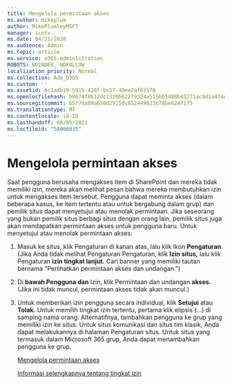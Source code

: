 ```yaml
---
title: Mengelola permintaan akses
ms.author: mikeplum
author: MikePlumleyMSFT
manager: scotv
ms.date: 04/21/2020
ms.audience: Admin
ms.topic: article
ms.service: o365-administration
ROBOTS: NOINDEX, NOFOLLOW
localization_priority: Normal
ms.collection: Adm_O365
ms.custom: ''
ms.assetid: 6c1a4b19-5915-428f-bc57-40ee2af62178
ms.openlocfilehash: b8674f8612dc2310b622f9324a515bb5d88b43271ac9d1a474eefa1be3cae750
ms.sourcegitcommit: b5f7da89a650d2915dc652449623c78be6247175
ms.translationtype: MT
ms.contentlocale: id-ID
ms.lasthandoff: 08/05/2021
ms.locfileid: "54066835"
---
```

# <a name="manage-access-requests"></a>Mengelola permintaan akses

Saat pengguna berusaha mengakses item di SharePoint dan mereka tidak memiliki izin, mereka akan melihat pesan bahwa mereka membutuhkan izin untuk mengakses item tersebut. Pengguna dapat meminta akses (dalam beberapa kasus, ke item tertentu atau untuk bergabung dalam grup) dan pemilik situs dapat menyetujui atau menolak permintaan. Jika seseorang yang bukan pemilik situs berbagi situs dengan orang lain, pemilik situs juga akan mendapatkan permintaan akses untuk pengguna baru. Untuk menyetujui atau menolak permintaan akses:
  
1. Masuk ke situs, klik Pengaturan di kanan atas, lalu klik Ikon **Pengaturan**. (Jika Anda tidak melihat Pengaturan Pengaturan, klik **Izin situs,** lalu klik Pengaturan **izin tingkat lanjut.** Cari banner yang memiliki tautan bernama "Perlihatkan permintaan akses dan undangan.")
    
2. Di **bawah Pengguna dan** Izin, klik Permintaan dan undangan **akses.** (Jika ini tidak muncul, permintaan akses tidak akan muncul.)
    
3. Untuk memberikan izin pengguna secara individual, klik **Setujui** atau **Tolak.** Untuk memilih tingkat izin tertentu, pertama klik elipsis (...) di samping nama orang. Alternatifnya, tambahkan pengguna ke grup yang memiliki izin ke situs. Untuk situs komunikasi dan situs tim klasik, Anda dapat melakukannya di halaman Pengaturan situs. Untuk situs yang termasuk dalam Microsoft 365 grup, Anda dapat menambahkan pengguna ke grup.
    
    [Mengelola permintaan akses ](https://go.microsoft.com/fwlink/?linkid=2008747)
    
    [Informasi selengkapnya tentang tingkat izin](https://go.microsoft.com/fwlink/?linkid=867071)
    

